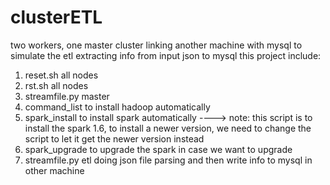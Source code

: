 # clusterETL
two workers, one master cluster linking another machine with mysql to simulate the etl extracting info from input json to mysql
this project include:
1. reset.sh  all nodes
2. rst.sh all nodes
3. streamfile.py master
4. command_list to install hadoop automatically
5. spark_install to install spark automatically  ----> note: this script is to install the spark 1.6, to install a newer version, we need to change the script to let it get the newer version instead
6. spark_upgrade  to upgrade the spark in case we want to upgrade
7. streamfile.py  etl doing json file parsing and then write info to mysql in other machine
